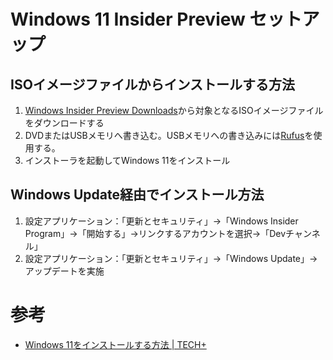 # Windows 11 Insider Preview セットアップ

## ISOイメージファイルからインストールする方法

1. [Windows Insider Preview Downloads](https://www.microsoft.com/en-us/software-download/windowsinsiderpreviewiso)から対象となるISOイメージファイルをダウンロードする
2. DVDまたはUSBメモリへ書き込む。USBメモリへの書き込みには[Rufus](https://rufus.ie/)を使用する。
3. インストーラを起動してWindows 11をインストール

## Windows Update経由でインストール方法

1. 設定アプリケーション：「更新とセキュリティ」→「Windows Insider Program」→「開始する」→リンクするアカウントを選択→「Devチャンネル」
2. 設定アプリケーション：「更新とセキュリティ」→「Windows Update」→アップデートを実施

# 参考

- [Windows 11をインストールする方法 \| TECH\+](https://news.mynavi.jp/article/20210630-1912120/)
